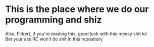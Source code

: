 # This is the place where we do our programming and shiz
Also, Filbert, if you're reading this, good luck with this messy shit lol <br>
Bet your ass RC won't do shit in this repository

